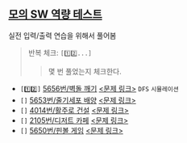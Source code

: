 ## [모의 SW 역량 테스트](https://swexpertacademy.com/main/userpage/code/userProblemBoxDetail.do?probBoxId=AV5Po0AqAPwDFAUq&leftPage=1&curPage=userpage&userId=SWEAC)
실전 입력/출력 연습을 위해서 풀어봄
> 반복 체크: `[1️⃣2️⃣...]`
> > 몇 번 풀었는지 체크한다.

- `[1️⃣2️⃣]` [5656번/벽돌 깨기](https://github.com/SeoMiYoung/miyoung-zone/issues/147) [<문제 링크>](https://swexpertacademy.com/main/code/problem/problemDetail.do?contestProbId=AWXRQm6qfL0DFAUo) `DFS` `시뮬레이션`
- `[]` [5653번/줄기세포 배양]() [<문제 링크>](https://swexpertacademy.com/main/code/problem/problemDetail.do?contestProbId=AWXRJ8EKe48DFAUo)
- `[]` [4014번/활주로 건설]() [<문제 링크>](https://swexpertacademy.com/main/code/problem/problemDetail.do?contestProbId=AWIeW7FakkUDFAVH)
- `[]` [2105번/디저트 카페]() [<문제 링크>](https://swexpertacademy.com/main/code/problem/problemDetail.do?contestProbId=AV5VwAr6APYDFAWu)
- `[]` [5650번/핀볼 게임]() [<문제 링크>](https://swexpertacademy.com/main/code/problem/problemDetail.do?contestProbId=AWXRF8s6ezEDFAUo)
